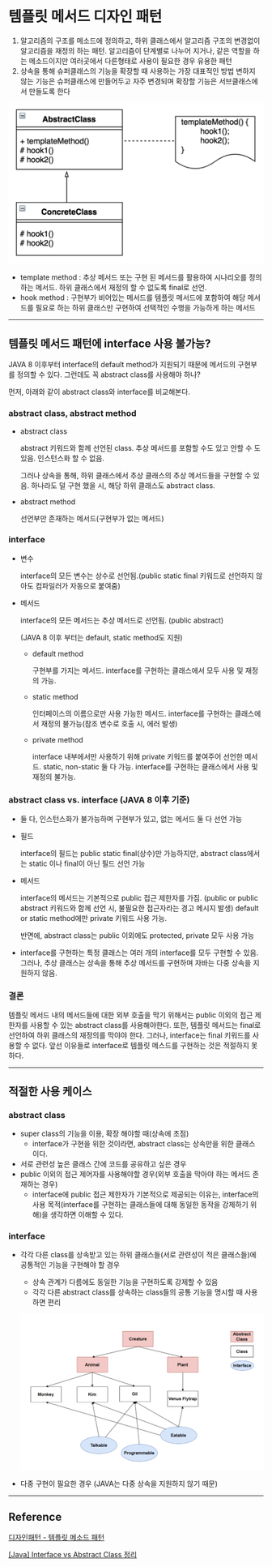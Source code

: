 # 템플릿 메서드 디자인 패턴

1. 알고리즘의 구조를 메소드에 정의하고, 하위 클래스에서 알고리즘 구조의 변경없이 알고리즘을 재정의 하는 패턴. 알고리즘이 단계별로 나누어 지거나, 같은 역할을 하는 메소드이지만 여러곳에서 다른형태로 사용이 필요한 경우 유용한 패턴
2. 상속을 통해 슈퍼클래스의 기능을 확장할 때 사용하는 가장 대표적인 방법
변하지 않는 기능은 슈퍼클래스에 만들어두고 자주 변경되며 확장할 기능은 서브클래스에서 만들도록 한다

![Untitled](./template_method.png)

- template method : 추상 메서드 또는 구현 된 메서드를 활용하여 시나리오를 정의하는 메서드. 하위 클래스에서 재정의 할 수 없도록 final로 선언.
- hook method : 구현부가 비어있는 메서드를 템플릿 메서드에 포함하여
해당 메서드를 필요로 하는 하위 클래스만 구현하여 선택적인 수행을 가능하게 하는 메서드

---

## 템플릿 메서드 패턴에 interface 사용 불가능?

JAVA 8 이후부터 interface의 default method가 지원되기 때문에 메서드의 구현부를 정의할 수 있다. 그런데도 꼭 abstract class를 사용해야 하나?

먼저, 아래와 같이 abstract class와 interface를 비교해본다. 

### abstract class, abstract method

- abstract class
    
    abstract 키워드와 함께 선언된 class. 추상 메서드를 포함할 수도 있고 안할 수 도 있음. 인스턴스화 할 수 없음. 
    
    그러나 상속을 통해, 하위 클래스에서 추상 클래스의 추상 메서드들을 구현할 수 있음. 하나라도 덜 구현 했을 시, 해당 하위 클래스도 abstract class.
    
- abstract method
    
    선언부만 존재하는 메서드(구현부가 없는 메서드)
    

### interface

- 변수
    
    interface의 모든 변수는 상수로 선언됨.(public static final 키워드로 선언하지 않아도 컴파일러가 자동으로 붙여줌) 
    
- 메서드
    
    interface의 모든 메서드는 추상 메서드로 선언됨. (public abstract)
    
    (JAVA 8 이후 부터는 default, static method도 지원)
    
    - default method
        
        구현부를 가지는 메서드. interface를 구현하는 클래스에서 모두 사용 및 재정의 가능.
        
    - static method
        
        인터페이스의 이름으로만 사용 가능한 메서드. interface를 구현하는 클래스에서 재정의 불가능(참조 변수로 호출 시, 에러 발생)
        
    - private method
        
        interface 내부에서만 사용하기 위해 private 키워드를 붙여주어 선언한 메서드. static, non-static 둘 다 가능. interface를 구현하는 클래스에서 사용 및 재정의 불가능.
        

### abstract class vs. interface (JAVA 8 이후 기준)

- 둘 다, 인스턴스화가 불가능하며 구현부가 있고, 없는 메서드 둘 다 선언 가능
- 필드
    
    interface의 필드는 public static final(상수)만 가능하지만, abstract class에서는 static 이나 final이 아닌 필드 선언 가능
    
- 메서드
    
    interface의 메서드는 기본적으로 public 접근 제한자를 가짐. (public or public abstract 키워드와 함께 선언 시, 불필요한 접근자라는 경고 메시지 발생) default or static method에만 private 키워드 사용 가능.
    
    반면에, abstract class는 public 이외에도 protected, private 모두 사용 가능
    
- interface를 구현하는 특정 클래스는 여러 개의 interface를 모두 구현할 수 있음. 그러나, 추상 클래스는 상속을 통해 추상 메서드를 구현하며 자바는 다중 상속을 지원하지 않음.

### 결론

템플릿 메서드 내의 메서드들에 대한 외부 호출을 막기 위해서는 public 이외의 접근 제한자를 사용할 수 있는 abstract class를 사용해야한다. 또한, 템플릿 메서드는 final로 선언하여 하위 클래스의 재정의를 막야야 한다. 그러나, interface는 final 키워드를 사용할 수 없다. 앞선 이유들로 interface로 템플릿 메스드를 구현하는 것은 적절하지 못하다.

---

## 적절한 사용 케이스

### abstract class

- super class의 기능을 이용, 확장 해야할 때(상속에 초점)
    - interface가 구현을 위한 것이라면, abstract class는 상속만을 위한 클래스 이다.
- 서로 관련성 높은 클래스 간에 코드를 공유하고 싶은 경우
- public  이외의 접근 제어자를 사용해야할 경우(외부 호출을 막아야 하는 메서드 존재하는 경우)
    - interface에 public 접근 제한자가 기본적으로 제공되는 이유는, interface의 사용 목적(interface를 구현하는 클래스들에 대해 동일한 동작을 강제하기 위해)을 생각하면 이해할 수 있다.

### interface

- 각각 다른 class를 상속받고 있는 하위 클래스들(서로 관련성이 적은 클래스들)에 공통적인 기능을 구현해야 할 경우
    - 상속 관계가 다름에도 동일한 기능을 구현하도록 강제할 수 있음
    - 각각 다른 abstract class를 상속하는 class들의 공통 기능을 명시할 때 사용하면 편리
    
    ![Untitled](./abstract_interface.png)
    
- 다중 구현이 필요한 경우 (JAVA는 다중 상속을 지원하지 않기 때문)

---

## Reference

[디자인패턴 - 템플릿 메소드 패턴](https://yaboong.github.io/design-pattern/2018/09/27/template-method-pattern/)

[[Java] Interface vs Abstract Class 정리](https://velog.io/@gillog/Java-Interface-vs-Abstract-Class-%EC%A0%95%EB%A6%AC)